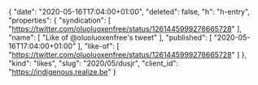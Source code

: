 {
  "date": "2020-05-16T17:04:00+01:00",
  "deleted": false,
  "h": "h-entry",
  "properties": {
    "syndication": [
      "https://twitter.com/oluoluoxenfree/status/1261445999278665728"
    ],
    "name": [
      "Like of @oluoluoxenfree's tweet"
    ],
    "published": [
      "2020-05-16T17:04:00+01:00"
    ],
    "like-of": [
      "https://twitter.com/oluoluoxenfree/status/1261445999278665728"
    ]
  },
  "kind": "likes",
  "slug": "2020/05/dusjr",
  "client_id": "https://indigenous.realize.be"
}
